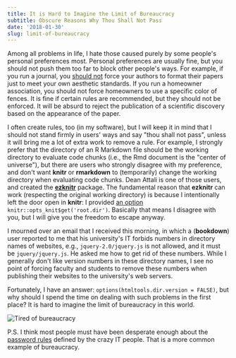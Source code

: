 ```yaml
---
title: It is Hard to Imagine the Limit of Bureaucracy
subtitle: Obscure Reasons Why Thou Shall Not Pass
date: '2018-01-30'
slug: limit-of-bureaucracy
---
```


Among all problems in life, I hate those caused purely by some people's personal preferences most. Personal preferences are usually fine, but you should not push them too far to block other people's ways. For example, if you run a journal, you [should not](/en/2017/12/formatting-papers/) force your authors to format their papers just to meet your own aesthetic standards. If you run a homeowner association, you should not force homeowners to use a specific color of fences. It is fine if certain rules are recommended, but they should not be enforced. It will be absurd to reject the publication of a scientific discovery based on the appearance of the paper.

I often create rules, too (in my software), but I will keep it in mind that I should not stand firmly in users' ways and say "thou shall not pass", unless it will bring me a lot of extra work to remove a rule. For example, I strongly prefer that the directory of an R Markdown file should be the working directory to evaluate code chunks (i.e., the Rmd document is the "center of universe"), but there are users who strongly disagree with my preference, and don't want **knitr** or **rmarkdown** to (temporarily) change the working directory when evaluating code chunks. Dean Attali is one of those users, and created the [**ezknitr**](https://github.com/ropensci/ezknitr) package. The fundamental reason that **ezknitr** can work (respecting the original working directory) is because I intentionally left the door open in **knitr**: I provided [an option](/knitr/options/) `knitr::opts_knit$get('root.dir')`. Basically that means I disagree with you, but I will give you the freedom to escape anyway.

I mourned over an email that I received this morning, in which a (**bookdown**) user reported to me that his university's IT forbids numbers in directory names of websites, e.g., `jquery-2.0/jquery.js` is not allowed, and it must be `jquery/jquery.js`. He asked me how to get rid of these numbers. While I generally don't like version numbers in these directory names, I see no point of forcing faculty and students to remove these numbers when publishing their websites to the university's web servers.

Fortunately, I have an answer: `options(htmltools.dir.version = FALSE)`, but why should I spend the time on dealing with such problems in the first place? It is hard to imagine the limit of bureaucracy in this world.

![Tired of bureaucracy](https://slides.yihui.name/gif/tired.gif)

P.S. I think most people must have been desperate enough about the [password rules](/en/2012/08/stupid-iastate-password-rules/) defined by the crazy IT people. That is a more common example of bureaucracy.
